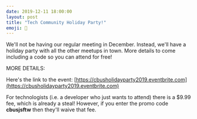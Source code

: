 ```yaml
---
date: 2019-12-11 18:00:00
layout: post
title: "Tech Community Holiday Party!"
emoji: 🎉
---
```


We'll not be having our regular meeting in December. Instead, we'll have a holiday party with all the other meetups in town. More details to come including a code so you can attend for free!

MORE DETAILS:

Here's the link to the event: [https://cbusholidayparty2019.eventbrite.com](https://cbusholidayparty2019.eventbrite.com)

For technologists (i.e. a developer who just wants to attend) there is a $9.99 fee, which is already a steal! However, if you enter the promo code **cbusjsftw** then they'll waive that fee.
